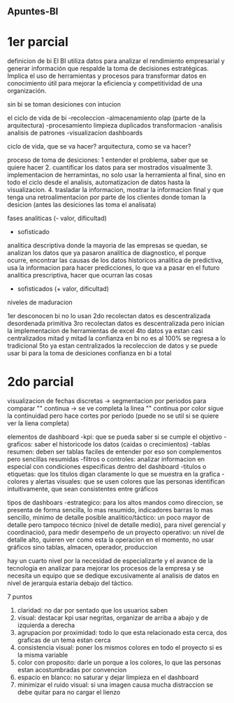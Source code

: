 ## Apuntes-BI
# 1er parcial

definicion de bi
El BI utiliza datos para analizar el rendimiento empresarial y generar información que respalde la toma de decisiones estratégicas.
Implica el uso de herramientas y procesos para transformar datos en conocimiento útil para mejorar la eficiencia y competitividad de una organización.

sin bi se toman desiciones con intucion

el ciclo de vida de bi
-recoleccion
-almacenamiento olap (parte de la arquitectura)
-procesamiento limpieza duplicados transformacion
-analisis analisis de patrones
-visualizacion dashboards

ciclo de vida, que se va hacer?
arquitectura, como se va hacer?

proceso de toma de desiciones:
1 entender el problema, saber que se quiere hacer
2. cuantificar los datos para ser mostrados visualmente
3. implementacion de herramintas, no solo usar la herramienta al final, sino en todo el ciclo desde el analisis, automatizacion de datos hasta la visualizacion.
4. trasladar la informacion,  mostrar la informacion final y que tenga una retroalimentacion por parte de los clientes donde toman la desicion (antes las desiciones las toma el analisata)

fases analiticas
(- valor, dificultad)
- sofisticado

analitica descriptiva donde la mayoria de las empresas se quedan, se analizan los datos que ya pasaron
analitica de diagnostico, el porque ocurre, encontrar las causas de los datos historicos
analitica de predictiva, usa la informacion para hacer predicciones, lo que va a pasar en el futuro
analitica prescriptiva, hacer que ocurran las cosas 

+ sofisticados
(+ valor, dificultad)

niveles de maduracion

1er desconocen bi no lo usan
2do recolectan datos es descentralizada desordenada primitiva
3ro recolectan datos es descentralizada pero inician la implementacion de herramientas de excel
4to datos ya estan casi centralizados mitad y mitad la confianza en bi no es al 100% se regresa a lo tradicional
5to ya estan centralizados la recoleccion de datos y se puede usar bi para la toma de desiciones confianza en bi a total

# 2do parcial
visualizacion de fechas discretas -> segmentacion por periodos para comparar
 ""                     continua -> se ve completa la linea
 ""                     continua por color sigue la continuidad pero hace cortes por periodo (puede no se util si se quiere ver la liena completa)
 
elementos de dashboard
-kpi: que se pueda saber si se cumple el objetivo
-graficos: saber el  historicode los datos (caidas o crecimientos)
-tablas resumen: deben ser tablas faciles de entender por eso son complementos pero sencillas resumidas
-filtros o controles: analizar informacion en especial con condiciones especificas dentro del dashboard
-titulos o etiquetas: que los titulos digan claramente lo que se muestra en la grafica
-colores y alertas visuales: que se usen colores que las personas identifican intuitivamente, que sean consistentes entre gráficos

tipos de dashboars
-estrategico: para los altos mandos como direccion, se presenta de forma sencilla, lo mas resumido, indicadores barras lo mas sencillo, minimo de detalle posible
analitico/táctico: un poco mayor de detalle pero tampoco técnico (nivel de detalle medio), para nivel gerencial y coordinacioó, para medir desempeño de un proyecto
operativo: un nivel de detalle alto, quieren ver como esta la operacion en el momento, no usar gráficos sino tablas, almacen, operador, produccion

hay un cuarto nivel por la necesidad de especializarte y el avance de la tecnologia en analizar para mejorar los procesos de la empresa y se necesita un equipo que se dedique excusivamente al analisis de datos en nivel de jerarquia estaria debajo del táctico.

7 puntos
1. claridad: no dar por sentado que los usuarios saben
2.  visual: destacar kpi usar negritas, organizar de arriba a abajo y de izquierda a derecha
3. agrupacion por proximidad: todo lo que esta relacionado esta cerca, dos graficas de un tema estan cerca
4. consistencia visual: poner los mismos colores en todo el proyecto si es la misma variable
5. color con proposito: darle un porque a los colores, lo que las personas estan acostumbradas por convencion
6. espacio en blanco: no saturar y dejar limpieza en el dashboard
7. minimizar el ruido visual: si una imagen causa mucha distraccion se debe quitar para no cargar el lienzo




